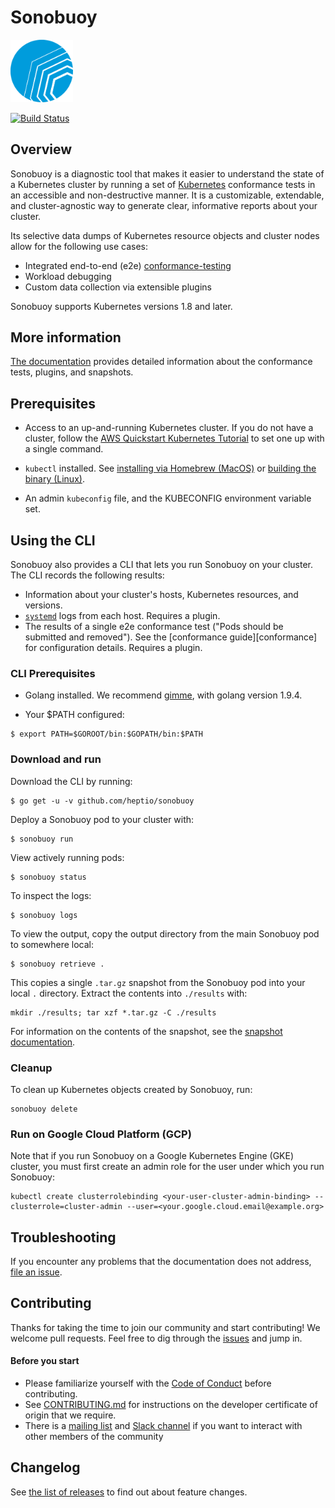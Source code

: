 # Sonobuoy

<img src="../assets/img/vmw-os-lgo-heptio-sonobuoy.png" width="100px" >

[![Build Status][status]][travis]

[heptio]: https://github.com/heptio
[status]: https://travis-ci.org/heptio/sonobuoy.svg?branch=master
[travis]: https://travis-ci.org/heptio/sonobuoy/#

## Overview

Sonobuoy is a diagnostic tool that makes it easier to understand the
state of a Kubernetes cluster by running a set of [Kubernetes][k8s] conformance
tests in an accessible and non-destructive manner. It is a customizable,
extendable, and cluster-agnostic way to generate clear, informative reports
about your cluster.

Its selective data dumps of Kubernetes resource objects and cluster nodes allow
for the following use cases:

* Integrated end-to-end (e2e) [conformance-testing][e2e]
* Workload debugging
* Custom data collection via extensible plugins

Sonobuoy supports Kubernetes versions 1.8 and later.

[k8s]: https://github.com/kubernetes/kubernetes
[e2e]: conformance-testing.md

## More information

[The documentation][docs] provides detailed information about the conformance
tests, plugins, and snapshots.

[docs]: https://heptio.github.io/sonobuoy/

## Prerequisites

* Access to an up-and-running Kubernetes cluster. If you do not have a cluster,
  follow the [AWS Quickstart Kubernetes Tutorial][quickstart] to set one up with
  a single command.

[quickstart]: http://docs.heptio.com/content/tutorials/aws-cloudformation-k8s.html

* `kubectl` installed. See [installing via Homebrew (MacOS)][brew] or [building
  the binary (Linux)][linux].

* An admin `kubeconfig` file, and the KUBECONFIG environment variable set.

[brew]: https://kubernetes.io/docs/tasks/tools/install-kubectl/#install-with-homebrew-on-macos
[linux]: https://kubernetes.io/docs/tasks/tools/install-kubectl/#tabset-1

## Using the CLI

Sonobuoy also provides a CLI that lets you run Sonobuoy on your cluster. The CLI
records the following results:

* Information about your cluster's hosts, Kubernetes resources, and versions.
* [`systemd`][systemd] logs from each host. Requires a plugin.
* The results of a single e2e conformance test ("Pods should be submitted and
  removed"). See the [conformance guide][conformance] for configuration details.
  Requires a plugin.

[systemd]: https://github.com/systemd/systemd

### CLI Prerequisites

* Golang installed. We recommend [gimme][gimme], with golang version 1.9.4.

* Your $PATH configured:

```
$ export PATH=$GOROOT/bin:$GOPATH/bin:$PATH 
```  

[gimme]: https://github.com/travis-ci/gimme

### Download and run

Download the CLI by running:

```
$ go get -u -v github.com/heptio/sonobuoy
```

Deploy a Sonobuoy pod to your cluster with:

```
$ sonobuoy run
```

View actively running pods:

```
$ sonobuoy status 
```

To inspect the logs:

```
$ sonobuoy logs
```

To view the output, copy the output directory from the main Sonobuoy pod to
somewhere local:

```
$ sonobuoy retrieve .
```

This copies a single `.tar.gz` snapshot from the Sonobuoy pod into your local
`.` directory. Extract the contents into `./results` with:

```
mkdir ./results; tar xzf *.tar.gz -C ./results
```

For information on the contents of the snapshot, see the [snapshot
documentation][snapshot].

[snapshot]: snapshot.md

### Cleanup

To clean up Kubernetes objects created by Sonobuoy, run:

```
sonobuoy delete
```

### Run on Google Cloud Platform (GCP)

Note that if you run Sonobuoy on a Google Kubernetes Engine (GKE) cluster, you
must first create an admin role for the user under which you run Sonobuoy:

```
kubectl create clusterrolebinding <your-user-cluster-admin-binding> --clusterrole=cluster-admin --user=<your.google.cloud.email@example.org>
```

## Troubleshooting

If you encounter any problems that the documentation does not address, [file an
issue][issue].

[issue]: https://github.com/heptio/sonobuoy/issues

## Contributing

Thanks for taking the time to join our community and start contributing! We
welcome pull requests. Feel free to dig through the [issues][issue] and jump in.

#### Before you start

* Please familiarize yourself with the [Code of Conduct][coc] before
  contributing.
* See [CONTRIBUTING.md][contrib] for instructions on the developer certificate
  of origin that we require.
* There is a [mailing list][list] and [Slack channel][slack] if you want to
  interact with other members of the community

[coc]: https://github.com/heptio/sonobuoy/blob/master/CONTRIBUTING.md
[contrib]: https://github.com/heptio/sonobuoy/blob/master/CODE_OF_CONDUCT.md
[list]: https://groups.google.com/forum/#!forum/heptio-sonobuoy
[slack]: https://kubernetes.slack.com/messages/sonobuoy

## Changelog

See [the list of releases][releases] to find out about feature changes.

[releases]: https://github.com/heptio/sonobuoy/releases
